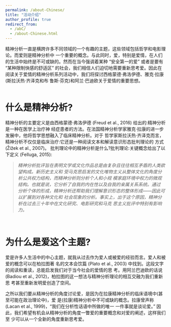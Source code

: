 ```yaml
---
permalink: /about-Chinese/
title: "活动介绍"
author_profile: true
redirect_from: 
  - /abC/
  - /about-Chinese.html
---
```


精神分析一直是横跨许多不同领域的一个有趣的主题，这些领域包括哲学和电影理论。而爱则是精神分析中 一个重要的概念。与此同时，爱，特别是爱情，在人们的生活中始终是不可或缺的。然而在当今强调着某种 “安全第一的爱” 或者是要有 “某种限制快感的舒适区” 的社会，我们相信人们迫切地需要重新思考爱。因此在 阅读关于爱情的精神分析系列活动中，我们将探讨西格蒙德·弗洛伊德、雅克·拉康(斯拉沃热·齐泽克和布 鲁斯·芬克)和阿兰·巴迪欧关于爱情的重要思想。

<figure>
  <img src="/hsss.github.io/images/poster-chinese-with-contact.jpg" alt="">
</figure>

什么是精神分析?
======

精神分析的主要定义是由西格蒙德·弗洛伊德 (Freud et al., 2016) 给出的:精神分析是一种在医学上治疗神 经症患者的方法。在法国精神分析学家雅克·拉康的进一步发展中，他将哲学思想融入了临床精神分析。对于 哲学家斯拉沃热·齐泽克而言，精神分析不仅仅是临床治疗:它还是一种阅读文本和解读意识形态批判理论的 方式 (Žižek et al., 2007)。
批判理论中的精神分析是什么?批判理论:关键概念给出了以下定义 (Felluga, 2015):

> *精神分析批评旨在表明文学或文化作品总是由复杂且往往相互矛盾的人类欲望构成。新历史主义和 受马克思启发的文化唯物主义从整体文化的角度分析公共权力结构，而精神分析则分析个人和小规 模家庭环境中权力的微观结构。也就是说，它分析了自我的内在性以及自我的亲属关系系统。通过 分析个体的形成，精神分析还帮助我们理解意识形态的整体形成——因此可以扩展到对各种文化和 社会现象的分析。事实上，出于这个原因，精神分析在过去三十年中在文化研究、电影研究和马克 思主义批评中特别有影响力。*

<br>

为什么是爱这个主题?
======
爱是许多人生活中的中心主题，就我从过去作为爱人或被爱的经验而言。爱人和被爱的概念可以在柏拉图著 名的文本会饮篇 (Plato et al., 2003) 中找到。这段文字的阅读和重读，总能启发我们对于当今社会的爱情的思 考。用阿兰巴迪欧的话说 (Badiou et al., 2012)，柏拉图的这一想法与精神分析理论的相互交融为我们重新思 考甚至重新发明爱创造了空间。

之所以我们要从精神分析的角度讨论爱，是因为在拉康精神分析的临床语境中(甚至可能在政治理论中)，爱 是(拉康)精神分析中不可或缺的概念。拉康曾声称 (Lacan et al., 1999)，“我们在分析性话语中所做的唯一 一件事就是谈论爱。” 因此，我们希望有机会从精神分析的角度一瞥爱的重要概念和对爱的阐述，这样我们至 少可以从一个全新的角度重新思考爱。


